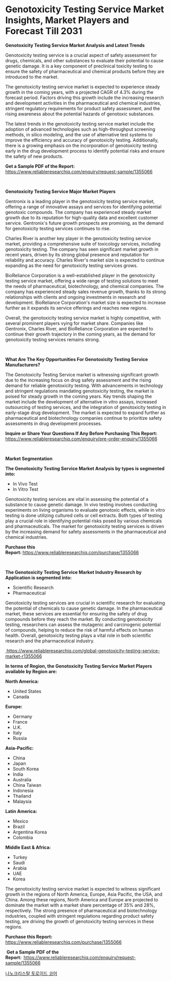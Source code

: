 <p><h1>Genotoxicity Testing Service Market Insights, Market Players and Forecast Till 2031</h1></p><p><strong>Genotoxicity Testing Service Market Analysis and Latest Trends</strong></p>
<p><p>Genotoxicity testing service is a crucial aspect of safety assessment for drugs, chemicals, and other substances to evaluate their potential to cause genetic damage. It is a key component of preclinical toxicity testing to ensure the safety of pharmaceutical and chemical products before they are introduced to the market.</p><p>The genotoxicity testing service market is expected to experience steady growth in the coming years, with a projected CAGR of 4.3% during the forecast period. Factors driving this growth include the increasing research and development activities in the pharmaceutical and chemical industries, stringent regulatory requirements for product safety assessment, and the rising awareness about the potential hazards of genotoxic substances.</p><p>The latest trends in the genotoxicity testing service market include the adoption of advanced technologies such as high-throughput screening methods, in silico modeling, and the use of alternative test systems to improve the efficiency and accuracy of genotoxicity testing. Additionally, there is a growing emphasis on the incorporation of genotoxicity testing early in the drug development process to identify potential risks and ensure the safety of new products.</p></p>
<p><strong>Get a Sample PDF of the Report:&nbsp;</strong> <a href="https://www.reliableresearchiq.com/enquiry/request-sample/1355066">https://www.reliableresearchiq.com/enquiry/request-sample/1355066</a></p>
<p>&nbsp;</p>
<p><strong>Genotoxicity Testing Service Major Market Players</strong></p>
<p><p>Gentronix is a leading player in the genotoxicity testing service market, offering a range of innovative assays and services for identifying potential genotoxic compounds. The company has experienced steady market growth due to its reputation for high-quality data and excellent customer service. Gentronix's future growth prospects are promising, as the demand for genotoxicity testing services continues to rise.</p><p>Charles River is another key player in the genotoxicity testing service market, providing a comprehensive suite of toxicology services, including genotoxicity testing. The company has seen significant market growth in recent years, driven by its strong global presence and reputation for reliability and accuracy. Charles River's market size is expected to continue expanding as the need for genotoxicity testing services grows.</p><p>BioReliance Corporation is a well-established player in the genotoxicity testing service market, offering a wide range of testing solutions to meet the needs of pharmaceutical, biotechnology, and chemical companies. The company has experienced steady sales revenue growth, thanks to its strong relationships with clients and ongoing investments in research and development. BioReliance Corporation's market size is expected to increase further as it expands its service offerings and reaches new regions.</p><p>Overall, the genotoxicity testing service market is highly competitive, with several prominent players vying for market share. Companies like Gentronix, Charles River, and BioReliance Corporation are expected to continue their growth trajectory in the coming years, as the demand for genotoxicity testing services remains strong.</p></p>
<p>&nbsp;</p>
<p><strong>What Are The Key Opportunities For Genotoxicity Testing Service Manufacturers?</strong></p>
<p><p>The Genotoxicity Testing Service market is witnessing significant growth due to the increasing focus on drug safety assessment and the rising demand for reliable genotoxicity testing. With advancements in technology and stringent regulations mandating genotoxicity testing, the market is poised for steady growth in the coming years. Key trends shaping the market include the development of alternative in vitro assays, increased outsourcing of testing services, and the integration of genotoxicity testing in early-stage drug development. The market is expected to expand further as pharmaceutical and biotechnology companies continue to prioritize safety assessments in drug development processes.</p></p>
<p><strong>Inquire or Share Your Questions If Any Before Purchasing This Report:</strong> <a href="https://www.reliableresearchiq.com/enquiry/pre-order-enquiry/1355066">https://www.reliableresearchiq.com/enquiry/pre-order-enquiry/1355066</a></p>
<p>&nbsp;</p>
<p><strong>Market Segmentation</strong></p>
<p><strong>The Genotoxicity Testing Service Market Analysis by types is segmented into:</strong></p>
<p><ul><li>In Vivo Test</li><li>In Vitro Test</li></ul></p>
<p><p>Genotoxicity testing services are vital in assessing the potential of a substance to cause genetic damage. In vivo testing involves conducting experiments on living organisms to evaluate genotoxic effects, while in vitro testing is done utilizing cultured cells or cell extracts. Both types of testing play a crucial role in identifying potential risks posed by various chemicals and pharmaceuticals. The market for genotoxicity testing services is driven by the increasing demand for safety assessments in the pharmaceutical and chemical industries.</p></p>
<p><strong>Purchase this Report:&nbsp;</strong><a href="https://www.reliableresearchiq.com/purchase/1355066">https://www.reliableresearchiq.com/purchase/1355066</a></p>
<p>&nbsp;</p>
<p><strong>The Genotoxicity Testing Service Market Industry Research by Application is segmented into:</strong></p>
<p><ul><li>Scientific Research</li><li>Pharmaceutical</li></ul></p>
<p><p>Genotoxicity testing services are crucial in scientific research for evaluating the potential of chemicals to cause genetic damage. In the pharmaceutical market, these services are essential for ensuring the safety of drug compounds before they reach the market. By conducting genotoxicity testing, researchers can assess the mutagenic and carcinogenic potential of compounds, helping to reduce the risk of harmful effects on human health. Overall, genotoxicity testing plays a vital role in both scientific research and the pharmaceutical industry.</p></p>
<p><a href="https://www.reliableresearchiq.com/global-genotoxicity-testing-service-market-r1355066">&nbsp;https://www.reliableresearchiq.com/global-genotoxicity-testing-service-market-r1355066</a></p>
<p><strong>In terms of Region, the Genotoxicity Testing Service Market Players available by Region are:</strong></p>
<p>
    <p> <strong> North America: </strong>
        <ul>
            <li>United States</li>
            <li>Canada</li>
        </ul>
        </p> 
    <p> <strong> Europe: </strong>
        <ul>
            <li>Germany</li>
            <li>France</li>
            <li>U.K.</li>
            <li>Italy</li>
            <li>Russia</li>
        </ul>
        </p> 
    <p> <strong> Asia-Pacific: </strong>
        <ul>
            <li>China</li>
            <li>Japan</li>
            <li>South Korea</li>
            <li>India</li>
            <li>Australia</li>
            <li>China Taiwan</li>
            <li>Indonesia</li>
            <li>Thailand</li>
            <li>Malaysia</li>
        </ul>
        </p> 
    <p> <strong> Latin America: </strong>
        <ul>
            <li>Mexico</li>
            <li>Brazil</li>
            <li>Argentina Korea</li>
            <li>Colombia</li>
        </ul>
        </p> 
    <p> <strong> Middle East & Africa: </strong>
        <ul>
            <li>Turkey</li>
            <li>Saudi</li>
            <li>Arabia</li>
            <li>UAE</li>
            <li>Korea</li>
        </ul>
    </p>
    </p>
<p><p>The genotoxicity testing service market is expected to witness significant growth in the regions of North America, Europe, Asia Pacific, the USA, and China. Among these regions, North America and Europe are projected to dominate the market with a market share percentage of 35% and 28%, respectively. The strong presence of pharmaceutical and biotechnology industries, coupled with stringent regulations regarding product safety testing, are driving the growth of genotoxicity testing services in these regions.</p></p>
<p><strong>Purchase this Report: </strong><a href="https://www.reliableresearchiq.com/purchase/1355066">https://www.reliableresearchiq.com/purchase/1355066</a></p>
<p>&nbsp;<strong>Get a Sample PDF of the Report:&nbsp;&nbsp;</strong><a href="https://www.reliableresearchiq.com/enquiry/request-sample/1355066">https://www.reliableresearchiq.com/enquiry/request-sample/1355066</a></p>
<p><strong></strong></p>
<p><p><a href="https://github.com/mpodehpw07370073/Market-Research-Report-List-3/blob/main/400623473826.md">나노크리스탈 토로이드 코어</a></p></p>